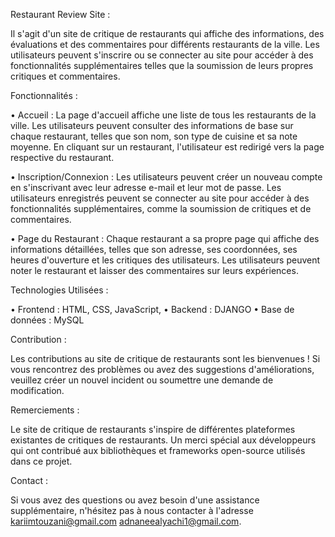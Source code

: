 


Restaurant Review Site : 

Il s'agit d'un site de critique de restaurants qui affiche des informations, des évaluations et des commentaires pour différents restaurants de la ville. Les utilisateurs peuvent s'inscrire ou se connecter au site pour accéder à des fonctionnalités supplémentaires telles que la soumission de leurs propres critiques et commentaires.

Fonctionnalités : 

•	Accueil : La page d'accueil affiche une liste de tous les restaurants de la ville. Les utilisateurs peuvent consulter des informations de base sur chaque restaurant, telles que son nom, son type de cuisine et sa note moyenne. En cliquant sur un restaurant, l'utilisateur est redirigé vers la page respective du restaurant.


•	Inscription/Connexion : Les utilisateurs peuvent créer un nouveau compte en s'inscrivant avec leur adresse e-mail et leur mot de passe. Les utilisateurs enregistrés peuvent se connecter au site pour accéder à des fonctionnalités supplémentaires, comme la soumission de critiques et de commentaires.


•	Page du Restaurant : Chaque restaurant a sa propre page qui affiche des informations détaillées, telles que son adresse, ses coordonnées, ses heures d'ouverture et les critiques des utilisateurs. Les utilisateurs peuvent noter le restaurant et laisser des commentaires sur leurs expériences.

Technologies Utilisées : 

•	Frontend : HTML, CSS, JavaScript,
•	Backend : DJANGO 
•	Base de données : MySQL

Contribution : 

Les contributions au site de critique de restaurants sont les bienvenues ! Si vous rencontrez des problèmes ou avez des suggestions d'améliorations, veuillez créer un nouvel incident ou soumettre une demande de modification.

Remerciements : 

Le site de critique de restaurants s'inspire de différentes plateformes existantes de critiques de restaurants.
Un merci spécial aux développeurs qui ont contribué aux bibliothèques et frameworks open-source utilisés dans ce projet.

Contact :

Si vous avez des questions ou avez besoin d'une assistance supplémentaire, n'hésitez pas à nous contacter à l'adresse kariimtouzani@gmail.com adnaneealyachi1@gmail.com.


